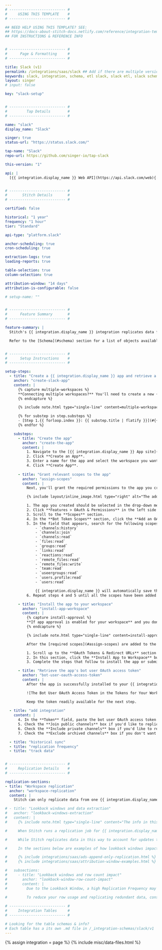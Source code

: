 ```yaml
---
# -------------------------- #
#     USING THIS TEMPLATE    #
# -------------------------- #

## NEED HELP USING THIS TEMPLATE? SEE:
## https://docs-about-stitch-docs.netlify.com/reference/integration-templates/saas/
## FOR INSTRUCTIONS & REFERENCE INFO


# -------------------------- #
#      Page & Formatting     #
# -------------------------- #

title: Slack (v1)
permalink: /integrations/saas/slack ## Add if there are multiple versions: /vVERSION
keywords: slack, integration, schema, etl slack, slack etl, slack schema
layout: singer
# input: false

key: "slack-setup"


# -------------------------- #
#         Tap Details        #
# -------------------------- #

name: "slack"
display_name: "Slack"

singer: true
status-url: "https://status.slack.com/"

tap-name: "Slack"
repo-url: https://github.com/singer-io/tap-slack

this-version: "1"

api: |
  [{{ integration.display_name }} Web API](https://api.slack.com/web){:target="new"}


# -------------------------- #
#       Stitch Details       #
# -------------------------- #

certified: false 

historical: "1 year"
frequency: "1 hour"
tier: "Standard"

api-type: "platform.slack"

anchor-scheduling: true
cron-scheduling: true

extraction-logs: true
loading-reports: true

table-selection: true
column-selection: true

attribution-window: "14 days"
attribution-is-configurable: false

# setup-name: ""


# -------------------------- #
#      Feature Summary       #
# -------------------------- #

feature-summary: |
  Stitch's {{ integration.display_name }} integration replicates data from a single {{ integration.display_name }} workspace using the {{ integration.api | flatify | strip }}. To replicate data from multiple workspaces, create an additional {{ integration.display_name }} integration for each workspace.

  Refer to the [Schema](#schema) section for a list of objects available for replication.


# -------------------------- #
#      Setup Instructions    #
# -------------------------- #

setup-steps:
  - title: "Create a {{ integration.display_name }} app and retrieve a verification token"
    anchor: "create-slack-app"
    content: |
      {% capture multiple-workspaces %}
      **Connecting multiple workspaces?** You'll need to create a new {{ integration.display_name }} app and Stitch {{ integration.display_name }} integration for each workspace. Follow this guide in its entirety for each workspace you want to replicate data from.
      {% endcapture %}

      {% include note.html type="single-line" content=multiple-workspaces %}

      {% for substep in step.substeps %}
      - [Step 1.{{ forloop.index }}: {{ substep.title | flatify }}](#{{ substep.anchor }})
      {% endfor %}

    substeps:
      - title: "Create the app"
        anchor: "create-the-app"
        content: |
          1. Navigate to the [{{ integration.display_name }} App site](https://api.slack.com/apps){:target="new"}.
          2. Click **Create an App**.
          3. Enter a name for the app and select the workspace you want to replicate data from.
          4. Click **Create App**.
  
      - title: "Grant relevant scopes to the app"
        anchor: "assign-scopes"
        content: |
          Next, you'll grant the required permissions to the app you created in [the previous step](#create-the-app).

          {% include layout/inline_image.html type="right" alt="The add permission by scope or API method menu, expanded, in the Bot Token Scopes section of the Slack App Scopes page" file="integrations/slack-bot-token-scopes.png" max-width="450px" %}

          1. The app you created should be selected in the drop-down menu near the top-left corner of the page. If it isn't, select it.
          2. Click **Features > OAuth & Permissions** in the left side menu.
          3. Scroll to the **Scopes** section.
          4. In the **Bot Token Scopes** section, click the **Add an OAuth Scope** button.
          5. In the field that appears, search for the following scopes:
              - `channels:history`
              - `channels:join`
              - `channels:read`
              - `files:read`
              - `groups:read`
              - `links:read`
              - `reactions:read`
              - `remote_files:read`
              - `remote_files:write`
              - `team:read`
              - `useergroups:read`
              - `users.profile:read`
              - `users:read`

              {{ integration.display_name }} will automatically save the changes each time a scope is added.
          6. Repeat steps 4 and 5 until all the scopes have been added.

      - title: "Install the app to your workspace"
        anchor: "install-app-workspace"
        content: |
          {% capture install-approval %}
          **If app approval is enabled for your workspace** and you don't have the required permissions to install apps, you may need to contact a  Workspace Owner or App Manager in your workspace to complete this step. Refer to [{{ integration.display_name }}'s documentation](https://slack.com/help/articles/222386767-Manage-app-installation-settings-for-your-workspace){:target="new"} for more info.
          {% endcapture %}

          {% include note.html type="single-line" content=install-approval %}

          After the [required scopes](#assign-scopes) are added to the app, you'll need to install it to your {{ integration.display_name }} workspace. This is required to successfully connect to Stitch.

          1. Scroll up to the **OAuth Tokens & Redirect URLs** section of the **OAuth & Permissions** page.
          2. In this section, click the **Install App to Workspace** button.
          3. Complete the steps that follow to install the app or submit a request to your Workspace Owner(s) for approval.

      - title: "Retrieve the app's bot user OAuth access token"
        anchor: "bot-user-oauth-access-token"
        content: |
          After the app is successfully installed to your {{ integration.display_name }} workspace, a **Tokens for Your Workspace** section containing a **Bot User OAuth Access Token** field will display on the page:

          ![The Bot User OAuth Access Token in the Tokens for Your Workspace section of the OAuth Tokens & Redirect URLs App page in Slack]({{ site.baseurl }}/images/integrations/slack-bot-oauth-access-token.png)

          Keep the token readily available for the next step.
  
  - title: "add integration"
    content: |
      4. In the **Token** field, paste the bot user OAuth access token you copied from [Step 1.4](#bot-user-oauth-access-token).
      5. Check the **Join public channels** box if you'd like to replicate data for all public channels in the workspace you're connecting. Otherwise, only data for channels you've personally joined will be replicated.
      6. Check the **Include private channels** box if you'd like to replicate data for private channels in the workspace.
      7. Check the **Exclude archived channels** box if you don't want to replicate data from archived channels.

  - title: "historical sync"
  - title: "replication frequency"
  - title: "track data"


# -------------------------- #
#     Replication Details    #
# -------------------------- #

replication-sections:
- title: "Workspace replication"
  anchor: "workspace-replication"
  content: |
    Stitch can only replicate data from one {{ integration.display_name }} workspace at a time. In order to replicate multiple workspaces, you will need to create integrations for each workspace.

# - title: "Lookback windows and data extraction"
#   anchor: "lookback-windows-extraction"
#   content: |
#     {% include note.html type="single-line" content="The info in this section only applies to tables using Key-based Incremental Replication. Tables using Full Table Replication replicate fully during each replication job and don't use lookback windows." %}

#     When Stitch runs a replication job for {{ integration.display_name }}, it will use a 14-day lookback period to query for and extract data for your `files` and `remote_files` tables. A lookback window is a period of time for attributing shared files and the lookback period after those actions occur.

#     While Stitch replicates data in this way to account for updates to records made during the lookback window, it can have a [substantial impact on your overall row usage](#lookback-window-row-count-impact).

#     In the sections below are examples of how lookback windows impact how Stitch extracts data during historical and ongoing replication jobs.

#     {% include integrations/saas/ads-append-only-replication.html %}
#     {% include integrations/saas/attribution-window-examples.html %}

#   subsections:
#     - title: "Lookback windows and row count impact"
#       anchor: "lookback-window-row-count-impact"
#       content: |
#         Due to the Lookback Window, a high Replication Frequency may not be necessary. Because Stitch will replicate data from the past **14 days** during every replication job, recent data will be re-replicated and count towards your row quota.
        
#         To reduce your row usage and replicating redundant data, consider setting the integration to replicate less frequently. For example: every 12 or 24 hours.

# -------------------------- #
#     Integration Tables     #
# -------------------------- #

# Looking for the table schemas & info?
# Each table has a its own .md file in /_integration-schemas/slack/v1
---
```

{% assign integration = page %}
{% include misc/data-files.html %}